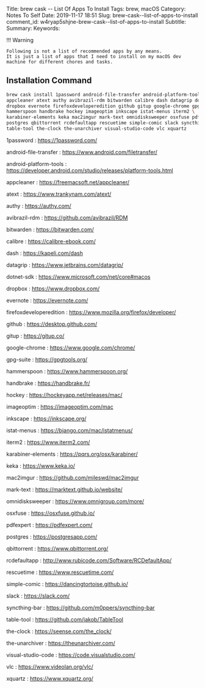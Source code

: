 Title: brew cask -- List Of Apps To Install
Tags: brew, macOS
Category: Notes To Self
Date: 2019-11-17 18:51
Slug: brew-cask--list-of-apps-to-install
comment_id: w4ryap5shjne-brew-cask--list-of-apps-to-install
Subtitle:
Summary:
Keywords:

!!! Warning

    Following is not a list of recommended apps by any means.
    It is just a list of apps that I need to install on my macOS dev machine for different chores and tasks.

## Installation Command

```bash
brew cask install 1password android-file-transfer android-platform-tools \
appcleaner atext authy avibrazil-rdm bitwarden calibre dash datagrip dotnet-sdk \
dropbox evernote firefoxdeveloperedition github gitup google-chrome gpg-suite \
hammerspoon handbrake hockey imageoptim inkscape istat-menus iterm2 \
karabiner-elements keka mac2imgur mark-text omnidisksweeper osxfuse pdfexpert \
postgres qbittorrent rcdefaultapp rescuetime simple-comic slack syncthing-bar \
table-tool the-clock the-unarchiver visual-studio-code vlc xquartz
```

1password
: <https://1password.com/>

android-file-transfer
: <https://www.android.com/filetransfer/>

android-platform-tools
: <https://developer.android.com/studio/releases/platform-tools.html>

appcleaner
: <https://freemacsoft.net/appcleaner/>

atext
: <https://www.trankynam.com/atext/>

authy
: <https://authy.com/>

avibrazil-rdm
: <https://github.com/avibrazil/RDM>

bitwarden
: <https://bitwarden.com/>

calibre
: <https://calibre-ebook.com/>

dash
: <https://kapeli.com/dash>

datagrip
: <https://www.jetbrains.com/datagrip/>

dotnet-sdk
: <https://www.microsoft.com/net/core#macos>

dropbox
: <https://www.dropbox.com/>

evernote
: <https://evernote.com/>

firefoxdeveloperedition
: <https://www.mozilla.org/firefox/developer/>

github
: <https://desktop.github.com/>

gitup
: <https://gitup.co/>

google-chrome
: <https://www.google.com/chrome/>

gpg-suite
: <https://gpgtools.org/>

hammerspoon
: <https://www.hammerspoon.org/>

handbrake
: <https://handbrake.fr/>

hockey
: <https://hockeyapp.net/releases/mac/>

imageoptim
: <https://imageoptim.com/mac>

inkscape
: <https://inkscape.org/>

istat-menus
: <https://bjango.com/mac/istatmenus/>

iterm2
: <https://www.iterm2.com/>

karabiner-elements
: <https://pqrs.org/osx/karabiner/>

keka
: <https://www.keka.io/>

mac2imgur
: <https://github.com/mileswd/mac2imgur>

mark-text
: <https://marktext.github.io/website/>

omnidisksweeper
: <https://www.omnigroup.com/more/>

osxfuse
: <https://osxfuse.github.io/>

pdfexpert
: <https://pdfexpert.com/>

postgres
: <https://postgresapp.com/>

qbittorrent
: <https://www.qbittorrent.org/>

rcdefaultapp
: <http://www.rubicode.com/Software/RCDefaultApp/>

rescuetime
: <https://www.rescuetime.com/>

simple-comic
: <https://dancingtortoise.github.io/>

slack
: <https://slack.com/>

syncthing-bar
: <https://github.com/m0ppers/syncthing-bar>

table-tool
: <https://github.com/jakob/TableTool>

the-clock
: <https://seense.com/the_clock/>

the-unarchiver
: <https://theunarchiver.com/>

visual-studio-code
: <https://code.visualstudio.com/>

vlc
: <https://www.videolan.org/vlc/>

xquartz
: <https://www.xquartz.org/>
